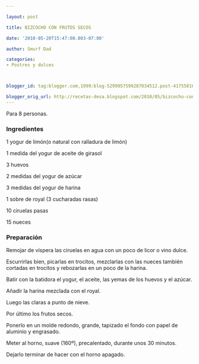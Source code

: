 ```yaml
---

layout: post

title: BIZCOCHO CON FRUTOS SECOS

date: '2010-05-20T15:47:00.003-07:00'

author: Smurf Dad

categories:
- Postres y dulces



blogger_id: tag:blogger.com,1999:blog-5299957599287034512.post-4175581082185664508

blogger_orig_url: http://recetas-desa.blogspot.com/2010/05/bizcocho-con-frutos-secos.html
---
```


Para 8 personas.

<h3>Ingredientes</h3>

1 yogur de limón(o natural con ralladura de limón)

1 medida del yogur de aceite de girasol

3 huevos

2 medidas del yogur de azúcar

3 medidas del yogur de harina

1 sobre de royal (3 cucharadas rasas)

10 ciruelas pasas

15 nueces

<h3>Preparación</h3>

Remojar de víspera las ciruelas en agua con un poco de licor o vino dulce.

Escurrirlas bien, picarlas en trocitos, mezclarlas con las nueces también cortadas en trocitos y rebozarlas en un poco de la harina.

Batir con la batidora el yogur, el aceite, las yemas de los huevos y el azúcar.

Añadir la harina mezclada con el royal.

Luego las claras a punto de nieve.

Por último los frutos secos.

Ponerlo en un molde redondo, grande, tapizado el fondo con papel de aluminio y engrasado.

Meter al horno, suave (160&ordm;), precalentado, durante unos 30 minutos.

Dejarlo terminar de hacer con el horno apagado.

